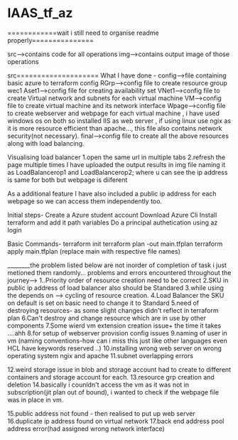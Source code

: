# IAAS_tf_az
============wait i still need to organise readme properly===============

src-->contains code for all operations
img-->contains output image of those operations

src====================
What I have done -
  config-->file containing basic azure to terraform config
  RGrp-->config file to create resource group wec1
  Aset1-->config file for creating availability set
  VNet1-->config file to create Virtual network and subnets for each virtual machine
  VM-->config file to create virtual machine and its network interface
  Wpage-->config file to create webserver and webpage for each virtual machine , i have used windows os on both so installed IIS as web server , if using linux use ngix as it is more resource efficient than                 apache..., this file also contains network security(not necessary).
  final-->config file to create all the above resources along with load balancing.
  
  
  
Visualising load balancer 
  1.open the same url in multiple tabs
  2.refresh the page multiple times
  I have uploaded the output results in img file naming it as LoadBalancerop1 and LoadBalancerop2;
  where u can see the ip address is same for both but webpage is diiferent

As a additional feature I have also included a public ip address for each webpage so we can access them independently too.



Initial steps-
Create a Azure student account
Download Azure Cli
Install terraform and add it path variables
Do a principal authetication using az login

Basic Commands-
terraform init
terraform plan -out main.tfplan
terraform apply main.tfplan
(replace main with respective file names)






________the problem listed below are not inorder of completion of task i just metioned them randomly...
problems and errors encountered throughout the journey-->
1..Priority order of resource creation need to be correct
2.SKU in public ip address of load balancer also should be Standared
3.while using the depends on --> cycling of resource creation.
4.Load Balancer the SKU on default is set on basic need to change it to Standard 
5.need of destroying resources- as some slight changes didn't reflect in terraform plan
6.Can't destroy and change resource which are in use by other components 
7.Some wierd vm extension creation issue+ the time it takes ....ahh
8.for setup of webserver provision config issues
9.naming of user in vm (naming conventions-how can i miss this just like other languages even HCL have keywords reserved ..)
10.installing wrong web server on wrong operating system ngix and apache
11.subnet overlapping errors

12.weird storage issue in blob and storage account had to create to different containers and storage account for each.
13.resource grp creation and deletion
14.basically i counldn't access the vm as it was not in subscription(jit plan out of bound), i wanted to check if the webpage file was in place in vm.

15.public address not found - then realised to put up web server 
16.duplicate ip address found on virtual network
17.back end address pool address error(had assigned wrong network interface)


